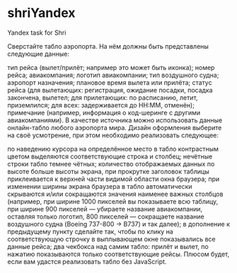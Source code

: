 # shriYandex
Yandex task for Shri

Сверстайте табло аэропорта. На нём должны быть представлены следующие данные:

тип рейса (вылет/прилёт; например это может быть иконка);
номер рейса;
авиакомпания;
логотип авиакомпании;
тип воздушного судна;
аэропорт назначения;
плановое время вылета или прилёта;
статус рейса (для вылетающих: регистрация, ожидание посадки, посадка закончена, вылетел; для прилетающих: по расписанию, летит, приземлился; для всех: задерживается до HH:MM, отменён);
примечание (например, информация о код-шеринге с другими авиакомпаниями).
В качестве источника можно использовать данные онлайн-табло любого аэропорта мира.
Дизайн оформления выберите на своё усмотрение, при этом необходимо реализовать следующее:

по наведению курсора на определённое место в табло контрастным цветом выделяются соответствующие строка и столбец;
нечётные строки табло темнее чётных;
количество отображаемых данных по высоте больше высоты экрана, при прокрутке заголовок таблицы приклеивается к верхней части видимой области окна браузера;
при изменении ширины экрана браузера в табло автоматически скрываются и/или сокращаются значения наименее важных столбцов (например, при ширине 1000 пикселей вы показываете всю таблицу, при ширине 900 пикселей — убираете название авиакомпании, оставляя только логотип, 800 пикселей — сокращаете название воздушного судна (Boeing 737-800 -> B737) и так далее);
в дополнение к предыдущему пункту сделайте так, чтобы по клику на соответствующую строчку в выплывающем окне показывались все данные рейса;
два чекбокса над самим табло: прилёт и вылет, по нажатию показываются только соответствующие рейсы.
Плюсом будет, если вам удастся реализовать табло без JavaScript.
